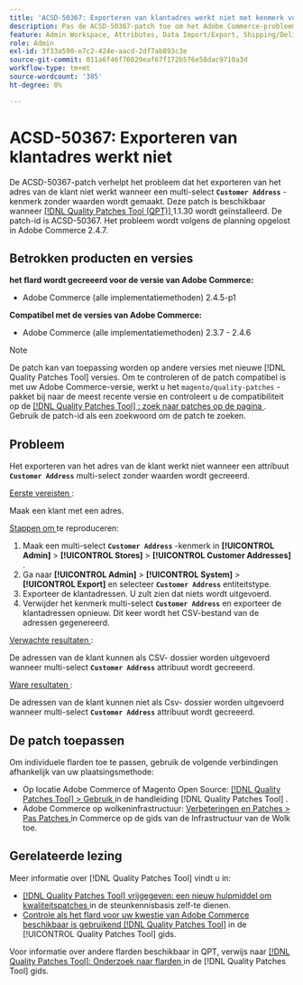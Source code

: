 ```yaml
---
title: 'ACSD-50367: Exporteren van klantadres werkt niet met kenmerk voor meerdere selecties'
description: Pas de ACSD-50367-patch toe om het Adobe Commerce-probleem op te lossen waarbij het exporteren van het klantadres niet werkt wanneer een multi-select **'kenmerk Customer Address&grave;** zonder waarden wordt gemaakt.
feature: Admin Workspace, Attributes, Data Import/Export, Shipping/Delivery
role: Admin
exl-id: 3f33a590-e7c2-424e-aacd-2df7ab893c3e
source-git-commit: 011a6f46f76029eaf67f172b576e58dac9710a3d
workflow-type: tm+mt
source-wordcount: '385'
ht-degree: 0%

---
```


# ACSD-50367: Exporteren van klantadres werkt niet

De ACSD-50367-patch verhelpt het probleem dat het exporteren van het adres van de klant niet werkt wanneer een multi-select **`Customer Address`** -kenmerk zonder waarden wordt gemaakt. Deze patch is beschikbaar wanneer [[!DNL Quality Patches Tool (QPT)] ](https://experienceleague.adobe.com/en/docs/commerce-operations/tools/quality-patches-tool/quality-patches-tool-to-self-serve-quality-patches) 1.1.30 wordt geïnstalleerd. De patch-id is ACSD-50367. Het probleem wordt volgens de planning opgelost in Adobe Commerce 2.4.7.

## Betrokken producten en versies

**het flard wordt gecreeerd voor de versie van Adobe Commerce:**

* Adobe Commerce (alle implementatiemethoden) 2.4.5-p1

**Compatibel met de versies van Adobe Commerce:**

* Adobe Commerce (alle implementatiemethoden) 2.3.7 - 2.4.6

>[!NOTE]
>
>De patch kan van toepassing worden op andere versies met nieuwe [!DNL Quality Patches Tool] versies. Om te controleren of de patch compatibel is met uw Adobe Commerce-versie, werkt u het `magento/quality-patches` -pakket bij naar de meest recente versie en controleert u de compatibiliteit op de [[!DNL Quality Patches Tool] : zoek naar patches op de pagina ](https://experienceleague.adobe.com/tools/commerce-quality-patches/index.html) . Gebruik de patch-id als een zoekwoord om de patch te zoeken.

## Probleem

Het exporteren van het adres van de klant werkt niet wanneer een attribuut **`Customer Address`** multi-select zonder waarden wordt gecreeerd.

<u> Eerste vereisten </u>:

Maak een klant met een adres.

<u> Stappen om </u> te reproduceren:

1. Maak een multi-select **`Customer Address`** -kenmerk in **[!UICONTROL Admin]** > **[!UICONTROL Stores]** > **[!UICONTROL Customer Addresses]** .
1. Ga naar **[!UICONTROL Admin]** > **[!UICONTROL System]** > **[!UICONTROL Export]** en selecteer **`Customer Address`** entiteitstype.
1. Exporteer de klantadressen. U zult zien dat niets wordt uitgevoerd.
1. Verwijder het kenmerk multi-select **`Customer Address`** en exporteer de klantadressen opnieuw. Dit keer wordt het CSV-bestand van de adressen gegenereerd.

<u> Verwachte resultaten </u>:

De adressen van de klant kunnen als CSV- dossier worden uitgevoerd wanneer multi-select **`Customer Address`** attribuut wordt gecreeerd.

<u> Ware resultaten </u>:

De adressen van de klant kunnen niet als Csv- dossier worden uitgevoerd wanneer multi-select **`Customer Address`** attribuut wordt gecreeerd.

## De patch toepassen

Om individuele flarden toe te passen, gebruik de volgende verbindingen afhankelijk van uw plaatsingsmethode:

* Op locatie Adobe Commerce of Magento Open Source: [[!DNL Quality Patches Tool] > Gebruik ](/help/tools/quality-patches-tool/usage.md) in de handleiding [!DNL Quality Patches Tool] .
* Adobe Commerce op wolkeninfrastructuur: [ Verbeteringen en Patches > Pas Patches ](https://experienceleague.adobe.com/docs/commerce-cloud-service/user-guide/develop/upgrade/apply-patches.html) in Commerce op de gids van de Infrastructuur van de Wolk toe.

## Gerelateerde lezing

Meer informatie over [!DNL Quality Patches Tool] vindt u in:

* [[!DNL Quality Patches Tool]  vrijgegeven: een nieuw hulpmiddel om kwaliteitspatches ](https://experienceleague.adobe.com/en/docs/commerce-operations/tools/quality-patches-tool/quality-patches-tool-to-self-serve-quality-patches) in de steunkennisbasis zelf-te dienen.
* [ Controle als het flard voor uw kwestie van Adobe Commerce beschikbaar is gebruikend  [!DNL Quality Patches Tool]](/help/tools/quality-patches-tool/patches-available-in-qpt/check-patch-for-magento-issue-with-magento-quality-patches.md) in de [!UICONTROL Quality Patches Tool] gids.


Voor informatie over andere flarden beschikbaar in QPT, verwijs naar [[!DNL Quality Patches Tool]: Onderzoek naar flarden ](https://experienceleague.adobe.com/tools/commerce-quality-patches/index.html) in de [!DNL Quality Patches Tool] gids.
